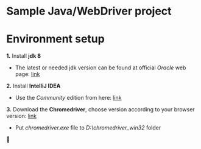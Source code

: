 # Sample Java/WebDriver project
# Environment setup

**1.** Install **jdk 8**
- The latest or needed jdk version can be found at official *Oracle* web page: [link](https://www.oracle.com/technetwork/java/javase/downloads/index.html)

**2.** Install **IntelliJ IDEA**
- Use the *Community* edition from here: [link](https://www.jetbrains.com/idea/download/#section=windows)

**3.** Download the **Chromedriver**, choose version according to your browser version: [link](http://chromedriver.chromium.org/downloads)
- Put *chromedriver.exe* file to *D:\chromedriver_win32* folder


:tada: